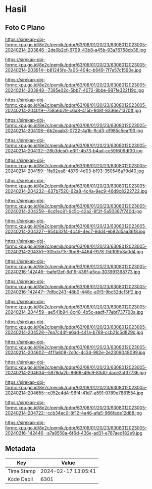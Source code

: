 # Hasil

## Foto C Plano

https://sirekap-obj-formc.kpu.go.id/8e2c/pemilu/pdpr/63/08/01/20/23/6308012023005-20240214-203846--2de0b2cf-6709-43b8-a45b-93a76758cb36.jpg

https://sirekap-obj-formc.kpu.go.id/8e2c/pemilu/pdpr/63/08/01/20/23/6308012023005-20240214-203914--b81245fe-7a05-404c-b649-7f7e57c1590e.jpg

https://sirekap-obj-formc.kpu.go.id/8e2c/pemilu/pdpr/63/08/01/20/23/6308012023005-20240214-203948--7395e02c-5bb7-4072-9bbe-987fe322f19c.jpg

https://sirekap-obj-formc.kpu.go.id/8e2c/pemilu/pdpr/63/08/01/20/23/6308012023005-20240214-204019--758a6b29-c6a8-415b-908f-8336e71370ff.jpg

https://sirekap-obj-formc.kpu.go.id/8e2c/pemilu/pdpr/63/08/01/20/23/6308012023005-20240214-204108--6b2eaab3-0722-4a1b-9cd3-df985c5eaf93.jpg

https://sirekap-obj-formc.kpu.go.id/8e2c/pemilu/pdpr/63/08/01/20/23/6308012023005-20240214-204132--28b3dcb0-e6f1-4b73-b4ad-cc59f609df30.jpg

https://sirekap-obj-formc.kpu.go.id/8e2c/pemilu/pdpr/63/08/01/20/23/6308012023005-20240214-204159--1fa92ea8-4876-4d03-b193-350546a79d40.jpg

https://sirekap-obj-formc.kpu.go.id/8e2c/pemilu/pdpr/63/08/01/20/23/6308012023005-20240214-204232--637b7520-62a8-4c4a-9ec9-46d9c8222722.jpg

https://sirekap-obj-formc.kpu.go.id/8e2c/pemilu/pdpr/63/08/01/20/23/6308012023005-20240214-204259--6cd1ec81-9c5c-42a2-8f3f-5a50367f740d.jpg

https://sirekap-obj-formc.kpu.go.id/8e2c/pemilu/pdpr/63/08/01/20/23/6308012023005-20240214-204327--954b32f4-4c49-4ec7-9dd4-eb82d5aa36f8.jpg

https://sirekap-obj-formc.kpu.go.id/8e2c/pemilu/pdpr/63/08/01/20/23/6308012023005-20240214-204351--305cb7f5-3bd8-4464-9178-f5b109b3a0d4.jpg

https://sirekap-obj-formc.kpu.go.id/8e2c/pemilu/pdpr/63/08/01/20/23/6308012023005-20240216-142446--bafef2ef-6d15-436f-a5ca-303991368773.jpg

https://sirekap-obj-formc.kpu.go.id/8e2c/pemilu/pdpr/63/08/01/20/23/6308012023005-20240216-142447--7dfbc243-48b0-448c-a0f3-9bc52dc15ff2.jpg

https://sirekap-obj-formc.kpu.go.id/8e2c/pemilu/pdpr/63/08/01/20/23/6308012023005-20240214-204459--ae541b94-8c48-4b5c-aadf-77ebf737700a.jpg

https://sirekap-obj-formc.kpu.go.id/8e2c/pemilu/pdpr/63/08/01/20/23/6308012023005-20240214-204528--7ea7c44f-e6ad-441a-b769-ccb21c5d829d.jpg

https://sirekap-obj-formc.kpu.go.id/8e2c/pemilu/pdpr/63/08/01/20/23/6308012023005-20240214-204602--4f11a608-2c0c-4c3d-982e-2e2309048099.jpg

https://sirekap-obj-formc.kpu.go.id/8e2c/pemilu/pdpr/63/08/01/20/23/6308012023005-20240214-204634--5978da2b-8669-49c9-83d0-dace2af37736.jpg

https://sirekap-obj-formc.kpu.go.id/8e2c/pemilu/pdpr/63/08/01/20/23/6308012023005-20240214-204655--c052e4d4-96f4-41d7-a591-0789e7881554.jpg

https://sirekap-obj-formc.kpu.go.id/8e2c/pemilu/pdpr/63/08/01/20/23/6308012023005-20240214-204722--ccb34ec0-8f12-4a46-afa5-966fade12d88.jpg

https://sirekap-obj-formc.kpu.go.id/8e2c/pemilu/pdpr/63/08/01/20/23/6308012023005-20240216-142446--a7a8558a-6f6d-436e-ad31-e787aed182e9.jpg


## Metadata

| Key        | Value               |
| ---------- | ------------------- |
| Time Stamp | 2024-02-17 13:05:41 |
| Kode Dapil | 6301                |



